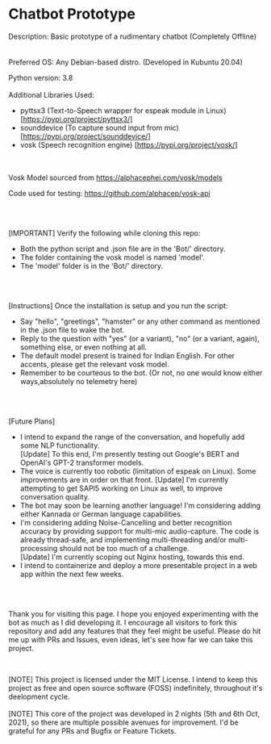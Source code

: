 # Chatbot Prototype
Description: Basic prototype of a rudimentary chatbot (Completely Offline)
</br></br></br>
Preferred OS: Any Debian-based distro. (Developed in Kubuntu 20.04)

Python version: 3.8
</br></br>
Additional Libraries Used: 
* pyttsx3 (Text-to-Speech wrapper for espeak module in Linux) [https://pypi.org/project/pyttsx3/]
* sounddevice (To capture sound input from mic) [https://pypi.org/project/sounddevice/]
* vosk (Speech recognition engine) [https://pypi.org/project/vosk/]
</br></br></br>

Vosk Model sourced from https://alphacephei.com/vosk/models

Code used for testing: https://github.com/alphacep/vosk-api

</br></br>

[IMPORTANT] Verify the following while cloning this repo:
* Both the python script and .json file are in the 'Bot/' directory.
* The folder containing the vosk model is named 'model'.
* The 'model' folder is in the 'Bot/' directory.

</br></br>

[Instructions] Once the installation is setup and you run the script:
* Say "hello", "greetings", "hamster" or any other command as mentioned in the .json file to wake the bot.
* Reply to the question with "yes" (or a variant), "no" (or a variant, again), something else, or even nothing at all.
* The default model present is trained for Indian English. For other accents, please get the relevant vosk model.
* Remember to be courteous to the bot. (Or not, no one would know either ways,absolutely no telemetry here)

</br></br>

[Future Plans] 
* I intend to expand the range of the conversation, and hopefully add some NLP functionality. </br>
  [Update] To this end, I'm presently testing out Google's BERT and OpenAI's GPT-2 transformer models.
* The voice is currently too robotic (limitation of espeak on Linux). Some improvements are in order on that front. 
  [Update] I'm currently attempting to get SAPI5 working on Linux as well, to improve conversation quality.
* The bot may soon be learning another language! I'm considering adding either Kannada or German language capabilities.
* I'm considering adding Noise-Cancelling and better recognition accuracy by providing support for multi-mic audio-capture. The code is already thread-safe, and implementing multi-threading and/or multi-processing should not be too much of a challenge. </br>
  [Update] I'm currently scoping out Nginx hosting, towards this end.
* I intend to containerize and deploy a more presentable project in a web app within the next few weeks.

</br></br>

Thank you for visiting this page. I hope you enjoyed experimenting with the bot as much as I did developing it. I encourage all visitors to fork this repository and add any features that they feel might be useful. Please do hit me up with PRs and Issues, even ideas, let's see how far we can take this project.

</br>

[NOTE] This project is licensed under the MIT License. I intend to keep this project as free and open source software (FOSS) indefinitely, throughout it's deelopment cycle.
</br></br>
[NOTE] This core of the project was developed in 2 nights (5th and 6th Oct, 2021), so there are multiple possible avenues for improvement. I'd be grateful for any PRs and Bugfix or Feature Tickets.
